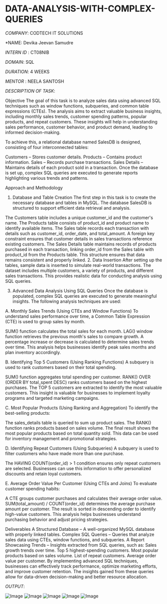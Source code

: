 # DATA-ANALYSIS-WITH-COMPLEX-QUERIES

*COMPANY*: CODTECH IT SOLUTIONS

*NAME:  Devika Jeevan Samudre

*INTERN ID* : CT08NIB

*DOMAIN*: SQL

*DURATION*: 4 WEEKS

*MENTOR* : NEELA SANTOSH

*DESCRIPTION OF TASK*:

Objective
The goal of this task is to analyze sales data using advanced SQL techniques such as window functions, subqueries, and common table expressions (CTEs). The analysis aims to extract valuable business insights, including monthly sales trends, customer spending patterns, popular products, and repeat customers. These insights will help in understanding sales performance, customer behavior, and product demand, leading to informed decision-making.

To achieve this, a relational database named SalesDB is designed, consisting of four interconnected tables:

Customers – Stores customer details.
Products – Contains product information.
Sales – Records purchase transactions.
Sales Details – Maintains details of each product sold in a transaction.
Once the database is set up, complex SQL queries are executed to generate reports highlighting various trends and patterns.

Approach and Methodology
1. Database and Table Creation
The first step in this task is to create the necessary database and tables in MySQL. The database SalesDB is structured to support efficient data retrieval and analysis.

The Customers table includes a unique customer_id and the customer's name.
The Products table consists of product_id and product name to identify available items.
The Sales table records each transaction with details such as customer_id, order_date, and total_amount. A foreign key constraint ensures that customer details in sales transactions reference existing customers.
The Sales Details table maintains records of products purchased in each transaction, linking order_id from the Sales table with product_id from the Products table. This structure ensures that data remains consistent and properly linked.
2. Data Insertion
After setting up the tables, sample data is inserted to simulate real-world transactions. The dataset includes multiple customers, a variety of products, and different sales transactions. This provides realistic data for conducting analysis using SQL queries.

3. Advanced Data Analysis Using SQL Queries
Once the database is populated, complex SQL queries are executed to generate meaningful insights. The following analysis techniques are used:

A. Monthly Sales Trends (Using CTEs and Window Functions)
To understand sales performance over time, a Common Table Expression (CTE) is used to group sales by month.

SUM() function calculates the total sales for each month.
LAG() window function retrieves the previous month's sales to compare growth.
A percentage increase or decrease is calculated to determine sales trends over time.
This analysis helps businesses identify peak sales months and plan inventory accordingly.

B. Identifying Top 5 Customers (Using Ranking Functions)
A subquery is used to rank customers based on their total spending.

SUM() function aggregates total spending per customer.
RANK() OVER (ORDER BY total_spent DESC) ranks customers based on the highest purchases.
The TOP 5 customers are extracted to identify the most valuable customers.
This insight is valuable for businesses to implement loyalty programs and targeted marketing campaigns.

C. Most Popular Products (Using Ranking and Aggregation)
To identify the best-selling products:

The sales_details table is queried to sum up product sales.
The RANK() function ranks products based on sales volume.
The final result shows the most popular products based on total quantity sold.
This data can be used for inventory management and promotional strategies.

D. Identifying Repeat Customers (Using Subqueries)
A subquery is used to filter customers who have made more than one purchase.

The HAVING COUNT(order_id) > 1 condition ensures only repeat customers are selected.
Businesses can use this information to offer personalized discounts and retain loyal customers.

E. Average Order Value Per Customer (Using CTEs and Joins)
To evaluate customer spending habits:

A CTE groups customer purchases and calculates their average order value.
SUM(total_amount) / COUNT(order_id) determines the average purchase amount per customer.
The result is sorted in descending order to identify high-value customers.
This analysis helps businesses understand purchasing behavior and adjust pricing strategies.

Deliverables
A Structured Database – A well-organized MySQL database with properly linked tables.
Complex SQL Queries – Queries that analyze sales data using CTEs, window functions, and subqueries.
A Report Showcasing Trends – Insights extracted from SQL queries, such as:
Sales growth trends over time.
Top 5 highest-spending customers.
Most popular products based on sales volume.
List of repeat customers.
Average order value per customer.
By implementing advanced SQL techniques, businesses can effectively track performance, optimize marketing efforts, and improve customer retention. The insights gained from these queries allow for data-driven decision-making and better resource allocation.

*OUTPUT*:

![Image](https://github.com/user-attachments/assets/deeac757-583e-4991-9743-c7c7d5eb42a4)
![Image](https://github.com/user-attachments/assets/22ff1deb-76fe-4a6a-87f0-5773ccf976a8)
![Image](https://github.com/user-attachments/assets/e32c55ff-dbed-46dd-8e7f-fd10dbf3d8e3)
![Image](https://github.com/user-attachments/assets/4a19fbf2-071c-4115-b707-f9b5f78e65e7)
![Image](https://github.com/user-attachments/assets/632538aa-cff8-4aa8-b6d9-2a400234c0c2)

